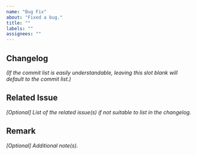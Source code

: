 ```yaml
---
name: "Bug Fix"
about: "Fixed a bug."
title: ""
labels: ""
assignees: ""
---
```

## Changelog

*(If the commit list is easily understandable, leaving this slot blank will default to the commit list.)*



## Related Issue

*\[Optional\] List of the related issue(s) if not suitable to list in the changelog.*



## Remark

*\[Optional\] Additional note(s).*


